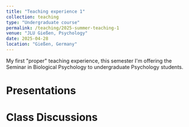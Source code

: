 ```yaml
---
title: "Teaching experience 1"
collection: teaching
type: "Undergraduate course"
permalink: /teaching/2025-summer-teaching-1
venue: "JLU Gießen, Psychology"
date: 2025-04-28
location: "Gießen, Germany"
---
```


My first "proper" teaching experience, this semester I'm offering the Seminar in Biological Psychology to undergraduate Psychology students. 

Presentations
======

Class Discussions
======

